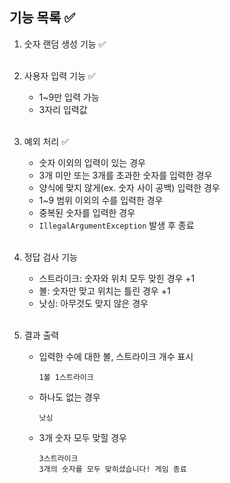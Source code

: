 ## 기능 목록 ✅
 
1. 숫자 랜덤 생성 기능 ✅<br/><br/>

2. 사용자 입력 기능 ✅
   - 1~9만 입력 가능
   - 3자리 입력값
<br/><br/>
   
3. 예외 처리 ✅
   - 숫자 이외의 입력이 있는 경우
   - 3개 미만 또는 3개를 초과한 숫자를 입력한 경우
   - 양식에 맞지 않게(ex. 숫자 사이 공백) 입력한 경우
   - 1~9 범위 이외의 수를 입력한 경우
   - 중복된 숫자를 입력한 경우
   - `IllegalArgumentException` 발생 후 종료
<br/><br/>
4. 정답 검사 기능
   
   - 스트라이크: 숫자와 위치 모두 맞힌 경우 +1
   - 볼: 숫자만 맞고 위치는 틀린 경우 +1
   - 낫싱: 아무것도 맞지 않은 경우
<br/><br/>
5. 결과 출력 

   - 입력한 수에 대한 볼, 스트라이크 개수 표시

      ```
      1볼 1스트라이크
      ```
    
   - 하나도 없는 경우
      ```
      낫싱
      ```
   
   - 3개 숫자 모두 맞힐 경우
      ```
      3스트라이크
      3개의 숫자를 모두 맞히셨습니다! 게임 종료
      ```